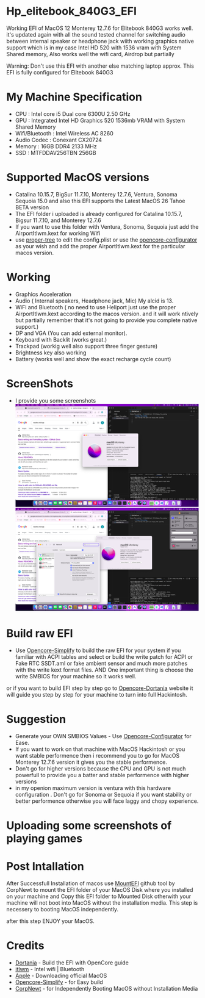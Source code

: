 # Hp_elitebook_840G3_EFI

Working EFI of MacOS 12 Monterey 12.7.6 for Elitebook 840G3 works well. it's updated again with all the sound tested channel for switching audio between internal speaker or headphone jack wiith working graphics native support which is in my case Intel HD 520 with 1536 vram with System Shared memory, Also works well the wifi card, Airdrop but partially

Warning: Don't use this EFI with another else matching laptop approx. This EFI is fully configured for Elitebook 840G3

# My Machine Specification
- CPU : Intel core i5 Dual core 6300U 2.50 GHz 
- GPU : Integrated Intel HD Graphics 520 1536mb VRAM with System Shared Memory
- Wifi/Bluetooth : Intel Wireless AC 8260
- Audio Codec : Conexant CX20724
- Memory : 16GB DDR4 2133 MHz
- SSD : MTFDDAV256TBN 256GB

# Supported MacOS versions 
- Catalina 10.15.7, BigSur 11.7.10, Monterey 12.7.6, Ventura, Sonoma Sequoia 15.0 and also this EFI supports the Latest MacOS 26 Tahoe BETA version 
- The EFI folder i uploaded is already configured for Catalina 10.15.7, Bigsur 11.7.10, and Monterey 12.7.6 
- If you want to use this folder with Ventura, Sonoma, Sequoia just add the AirportItlwm.kext for working Wifi
- use [proper-tree](https://https://github.com/corpnewt/ProperTree) to edit the config.plist or use the [opencore-configurator](https://github.com/notiflux/OpenCore-Configurator) as your wish and add the proper AirportItlwm.kext for the particular macos version. 

# Working 
- Graphics Acceleration
- Audio ( Internal speakers, Headphone jack, Mic) My alcid is 13. 
- WiFi and Bluetooth ( no need to use Heliport just use the proper AirportItlwm.kext according to the macos version. and it will work ntively but partially remember that it's not going to provide you complete native support.)
- DP and VGA (You can add external monitor).
- Keyboard with Backlit (works great.)
- Trackpad (workig well also support three finger gesture)
- Brightness key also working 
- Battery (works well and show the exact recharge cycle count)

# ScreenShots
- I provide you some screenshots 
![Screenshot](https://github.com/rahulsinghaspqwv/Hp_elitebook_840G3_EFI/blob/main/Screenshot%202025-07-02%20at%209.11.16%20PM.png)
![Screenshot](https://github.com/rahulsinghaspqwv/Hp_elitebook_840G3_EFI/blob/main/Screenshot%202025-07-02%20at%209.11.49%20PM.png)


# Build raw EFI
- Use [Opencore-Simplify](https://github.com/lzhoang2801/OpCore-Simplify) to build the raw EFI for your system if you familiar with ACPI tables and select or build the write patch for ACPI or Fake RTC SSDT.aml or fake ambient sensor and much more patches with the write kext format files. AND One important thing is choose the write SMBIOS for your machine so it works well.

or if you want to build EFI step by step go to [Opencore-Dortania](https://dortania.github.io/OpenCore-Install-Guide/prerequisites.html#prerequisites) website it will guide you step by step for your machine to turn into full Hackintosh. 

# Suggestion
- Generate your OWN SMBIOS Values - Use [Opencore-Configurator](https://github.com/notiflux/OpenCore-Configurator) for Ease.
- If you want to work on that machine with MacOS Hackintosh or you want stable performence then i recommend you to go for MacOS Monterey 12.7.6 version it gives you the stable performence.
- Don't go for higher versions because the CPU and GPU is not much powerfull to provide you a batter and stable performence with higher versions
- in my openion maximum version is ventura with this hardware configuration . Don't go for Sonoma or Sequoia if you want stability or better performence otherwise you will face laggy and chopy experience. 

# Uploading some screenshots of playing games


# Post Intallation
After Successfull Installation of macos use [MountEFI](https://github.com/corpnewt/MountEFI) github tool by CorpNewt to mount the EFI folder of your MacOS Disk where you installed on your machine and Copy this EFI folder to Mounted Disk otherwith your machine will not boot into MacOS without the installation media. 
This step is necessery to booting MacOS independently.

after this step ENJOY your MacOS.


# Credits 
- [Dortania](https://dortania.github.io/OpenCore-Install-Guide/prerequisites.html#prerequisites) - Build the EFI with OpenCore guide
- [itlwm](https://github.com/openintelwireless/itlwm/releases) - Intel wifi | Bluetooth
- [Apple](https://apps.apple.com/us/app/macos-monterey/id1576738294?mt=12) - Downloading official MacOS
- [Opencore-Simplify](https://github.com/lzhoang2801/OpCore-Simplify) - for Easy build
- [CorpNewt](https://github.com/corpnewt/MountEFI) - for Independently Booting MacOS without Installation Media 

